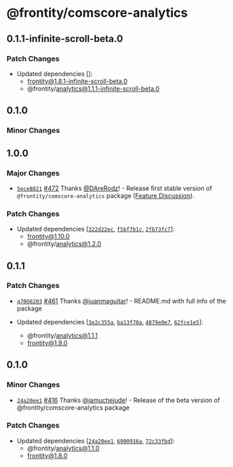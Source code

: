 # @frontity/comscore-analytics

## 0.1.1-infinite-scroll-beta.0

### Patch Changes

- Updated dependencies []:
  - frontity@1.8.1-infinite-scroll-beta.0
  - @frontity/analytics@1.1.1-infinite-scroll-beta.0

## 0.1.0

### Minor Changes

## 1.0.0

### Major Changes

- [`5ece8821`](https://github.com/frontity/frontity/commit/5ece88219d354952baadd5649091b09dd5288b49) [#472](https://github.com/frontity/frontity/pull/472) Thanks [@DAreRodz](https://github.com/DAreRodz)! - Release first stable version of `@frontity/comscore-analytics` package ([Feature Discussion](https://community.frontity.org/t/comscore-analytics-package/1435/7)).

### Patch Changes

- Updated dependencies [[`322d22ec`](https://github.com/frontity/frontity/commit/322d22ecb825d510296243736a79e4208023477f), [`f5bf7b1c`](https://github.com/frontity/frontity/commit/f5bf7b1cee2850445fe5304e1b39e20e786e9377), [`2fb73fc7`](https://github.com/frontity/frontity/commit/2fb73fc798653803a21f9e9bd7f21355f7675e55)]:
  - frontity@1.10.0
  - @frontity/analytics@1.2.0

## 0.1.1

### Patch Changes

- [`a7066203`](https://github.com/frontity/frontity/commit/a7066203f1785cbabd6117ca133c50fda3240f99) [#461](https://github.com/frontity/frontity/pull/461) Thanks [@juanmaguitar](https://github.com/juanmaguitar)! - README.md with full info of the package

- Updated dependencies [[`3e2c355a`](https://github.com/frontity/frontity/commit/3e2c355a7530a2cda7ad74e0410389690ea57012), [`ba13f70a`](https://github.com/frontity/frontity/commit/ba13f70ae2a4360ca21c77aed1c920c02e9d45b8), [`4879e0e7`](https://github.com/frontity/frontity/commit/4879e0e7b9069c0fe2a93e02281704683616ae17), [`62fce1e5`](https://github.com/frontity/frontity/commit/62fce1e5c117faeb5902dc0ddae3b13d95cd925b)]:
  - @frontity/analytics@1.1.1
  - frontity@1.9.0

## 0.1.0

### Minor Changes

- [`24a20ee1`](https://github.com/frontity/frontity/commit/24a20ee15e65d56f88daac4dd49372072bdd10c6) [#416](https://github.com/frontity/frontity/pull/416) Thanks [@iamuchejude](https://github.com/iamuchejude)! - Release of the beta version of @frontity/comscore-analytics package

### Patch Changes

- Updated dependencies [[`24a20ee1`](https://github.com/frontity/frontity/commit/24a20ee15e65d56f88daac4dd49372072bdd10c6), [`6900916a`](https://github.com/frontity/frontity/commit/6900916ace309d3cc55b9c732124df5d3db96838), [`72c33fbd`](https://github.com/frontity/frontity/commit/72c33fbde5d60de33e7f5c25f081ffd458d15f63)]:
  - @frontity/analytics@1.1.0
  - frontity@1.8.0
